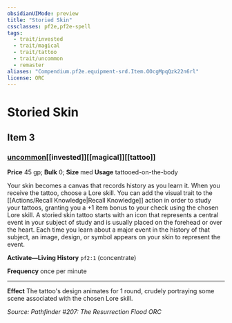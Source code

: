 ```yaml
---
obsidianUIMode: preview
title: "Storied Skin"
cssclasses: pf2e,pf2e-spell
tags:
  - trait/invested
  - trait/magical
  - trait/tattoo
  - trait/uncommon
  - remaster
aliases: "Compendium.pf2e.equipment-srd.Item.OOcgMpqQzk22n6rl"
license: ORC
---
```

# Storied Skin
## Item 3
### [uncommon](uncommon "Uncommon Rarity Trait")[[invested]][[magical]][[tattoo]]


**Price** 45 gp; 
**Bulk** 0; **Size** med
**Usage** tattooed-on-the-body

Your skin becomes a canvas that records history as you learn it. When you receive the tattoo, choose a Lore skill. You can add the visual trait to the [[Actions/Recall Knowledge|Recall Knowledge]] action in order to study your tattoos, granting you a +1 item bonus to your check using the chosen Lore skill. A storied skin tattoo starts with an icon that represents a central event in your subject of study and is usually placed on the forehead or over the heart. Each time you learn about a major event in the history of that subject, an image, design, or symbol appears on your skin to represent the event.

**Activate—Living History** `pf2:1` (concentrate)

**Frequency** once per minute

* * *

**Effect** The tattoo's design animates for 1 round, crudely portraying some scene associated with the chosen Lore skill.

*Source: Pathfinder #207: The Resurrection Flood*
*ORC*